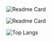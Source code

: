 ![Readme Card](https://github-readme-stats.vercel.app/api/pin/?username=Re0XIAOPA&repo=Tools-document)  

![Readme Card](https://github-readme-stats.vercel.app/api/pin/?username=Re0XIAOPA&repo=mmitemsmod)    

![Top Langs](https://github-readme-stats.vercel.app/api/top-langs/?username=Re0XIAOPA&layout=compact&theme=tokyonight)  










<!--
**Re0XIAOPA/Re0XIAOPA** is a ✨ _special_ ✨ repository because its `README.md` (this file) appears on your GitHub profile.  

Here are some ideas to get you started:  

- 🔭 I’m currently working on ...  
- 🌱 I’m currently learning ...
- 👯 I’m looking to collaborate on ...
- 🤔 I’m looking for help with ...
- 💬 Ask me about ...
- 📫 How to reach me: ...
- 😄 Pronouns: ...
- ⚡ Fun fact: ...
-->
